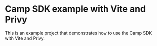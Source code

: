 # Camp SDK example with Vite and Privy
This is an example project that demonstrates how to use the Camp SDK with Vite and Privy.